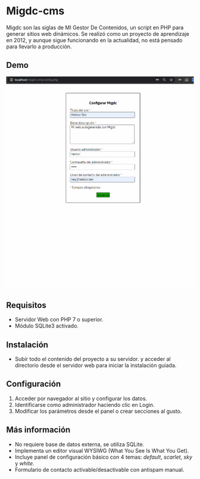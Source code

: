 ﻿# Migdc-cms

Migdc son las siglas de MI Gestor De Contenidos, un script en PHP para generar sitios web dinámicos. Se realizó como un proyecto de aprendizaje en 2012, y aunque sigue funcionando en la actualidad, no está pensado para llevarlo a producción.

## Demo

<img src="/docs/demo.gif"/>

## Requisitos

- Servidor Web con PHP 7 o superior.
- Módulo SQLite3 activado.

## Instalación

- Subir todo el contenido del proyecto a su servidor. y acceder al directorio desde el servidor web para iniciar la instalación guiada.
 
## Configuración

1. Acceder por navegador al sitio y configurar los datos.
2. Identificarse como administrador haciendo clic en Login.
3. Modificar los parámetros desde el panel o crear secciones al gusto.

## Más información

* No requiere base de datos externa, se utiliza SQLite.
* Implementa un editor visual WYSIWG (What You See Is What You Get).
* Incluye panel de configuración básico con 4 temas: *default*, *scarlet*, *sky* y *white*.
* Formulario de contacto activable/desactivable con antispam manual.